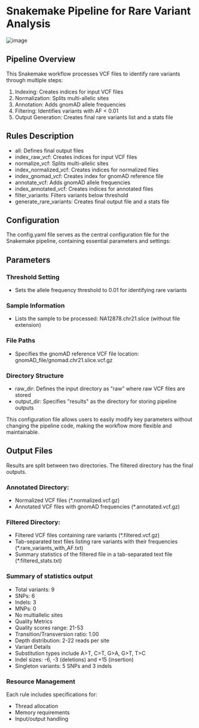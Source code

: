 # Snakemake Pipeline for Rare Variant Analysis


![image](https://github.com/user-attachments/assets/28aa8555-03d5-46c8-8305-6ae0b61d5973)

## Pipeline Overview
This Snakemake workflow processes VCF files to identify rare variants through multiple steps:
1. Indexing: Creates indices for input VCF files
2. Normalization: Splits multi-allelic sites
3. Annotation: Adds gnomAD allele frequencies
4. Filtering: Identifies variants with AF < 0.01
5. Output Generation: Creates final rare variants list and a stats file

## Rules Description
- all: Defines final output files
- index_raw_vcf: Creates indices for input VCF files
- normalize_vcf: Splits multi-allelic sites
- index_normalized_vcf: Creates indices for normalized files
- index_gnomad_vcf: Creates index for gnomAD reference file
- annotate_vcf: Adds gnomAD allele frequencies
- index_annotated_vcf: Creates indices for annotated files
- filter_variants: Filters variants below threshold
- generate_rare_variants: Creates final output file and a stats file

## Configuration

The config.yaml file serves as the central configuration file for the Snakemake pipeline, containing essential parameters and settings:

## Parameters

### Threshold Setting
- Sets the allele frequency threshold to 0.01 for identifying rare variants
### Sample Information
- Lists the sample to be processed: NA12878.chr21.slice (without file extension)
### File Paths
- Specifies the gnomAD reference VCF file location: gnomAD_file/gnomad.chr21.slice.vcf.gz
### Directory Structure
- raw_dir: Defines the input directory as "raw" where raw VCF files are stored
- output_dir: Specifies "results" as the directory for storing pipeline outputs

This configuration file allows users to easily modify key parameters without changing the pipeline code, making the workflow more flexible and maintainable.

## Output Files

Results are split between two directories. The filtered directory has the final outputs. 
### Annotated Directory:
- Normalized VCF files (*.normalized.vcf.gz)
- Annotated VCF files with gnomAD frequencies (*.annotated.vcf.gz)
### Filtered Directory:
- Filtered VCF files containing rare variants (*.filtered.vcf.gz)
- Tab-separated text files listing rare variants with their frequencies (*.rare_variants_with_AF.txt)
- Summary statistics of the filtered file in a tab-separated text file (*.filtered_stats.txt)

### Summary of statistics output

- Total variants: 9
- SNPs: 6
- Indels: 3
- MNPs: 0
- No multiallelic sites
- Quality Metrics
- Quality scores range: 21-53
- Transition/Transversion ratio: 1.00
- Depth distribution: 2-22 reads per site
- Variant Details
- Substitution types include A>T, C>T, G>A, G>T, T>C
- Indel sizes: -6, -3 (deletions) and +15 (insertion)
- Singleton variants: 5 SNPs and 3 indels

### Resource Management
Each rule includes specifications for:
- Thread allocation
- Memory requirements
- Input/output handling


